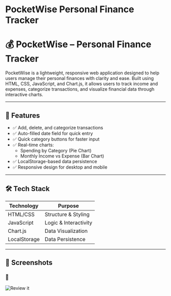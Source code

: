 # PocketWise Personal Finance Tracker
# 💰 PocketWise – Personal Finance Tracker

PocketWise is a lightweight, responsive web application designed to help users manage their personal finances with clarity and ease. Built using HTML, CSS, JavaScript, and Chart.js, it allows users to track income and expenses, categorize transactions, and visualize financial data through interactive charts.

---

## 🚀 Features

- ✅ Add, delete, and categorize transactions  
- ✅ Auto-filled date field for quick entry  
- ✅ Quick category buttons for faster input  
- ✅ Real-time charts:
  - Spending by Category (Pie Chart)
  - Monthly Income vs Expense (Bar Chart)  
- ✅ LocalStorage-based data persistence  
- ✅ Responsive design for desktop and mobile

---

## 🛠️ Tech Stack

| Technology | Purpose |
|------------|---------|
| HTML/CSS   | Structure & Styling |
| JavaScript | Logic & Interactivity |
| Chart.js   | Data Visualization |
| LocalStorage | Data Persistence |

---
## 📸 Screenshots

### 🧾 
![Review it](screenshots/screenshot1)

 
